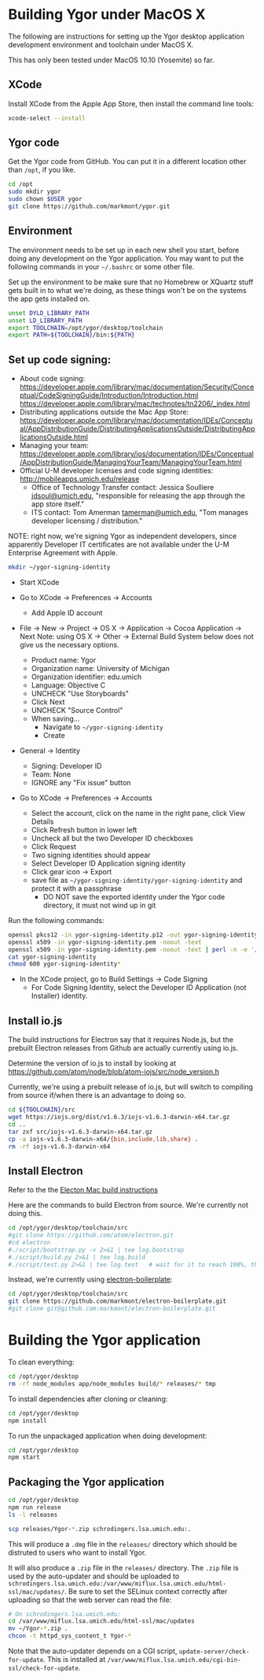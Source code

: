 
# Building Ygor under MacOS X

The following are instructions for setting up the Ygor desktop application development environment and toolchain under MacOS X.

This has only been tested under MacOS 10.10 (Yosemite) so far.

## XCode

Install XCode from the Apple App Store, then install the command line tools:

```bash
xcode-select --install
```

## Ygor code

Get the Ygor code from GitHub.  You can put it in a different location other than `/opt`, if you like.

```bash
cd /opt
sudo mkdir ygor
sudo chown $USER ygor
git clone https://github.com/markmont/ygor.git
```

## Environment

The environment needs to be set up in each new shell you start, before doing any development on the Ygor application.  You may want to put the following commands in your `~/.bashrc` or some other file.

Set up the environment to be make sure that no Homebrew or XQuartz stuff gets built in to what we're doing, as these things won't be on the systems the app gets installed on.

```bash
unset DYLD_LIBRARY_PATH
unset LD_LIBRARY_PATH
export TOOLCHAIN=/opt/ygor/desktop/toolchain
export PATH=${TOOLCHAIN}/bin:${PATH}
```


## Set up code signing:

  * About code signing:
    https://developer.apple.com/library/mac/documentation/Security/Conceptual/CodeSigningGuide/Introduction/Introduction.html
    https://developer.apple.com/library/mac/technotes/tn2206/_index.html
  * Distributing applications outside the Mac App Store:
    https://developer.apple.com/library/mac/documentation/IDEs/Conceptual/AppDistributionGuide/DistributingApplicationsOutside/DistributingApplicationsOutside.html
  * Managing your team:
    https://developer.apple.com/library/ios/documentation/IDEs/Conceptual/AppDistributionGuide/ManagingYourTeam/ManagingYourTeam.html
  * Official U-M developer licenses and code signing identities:
    http://mobileapps.umich.edu/release
    * Office of Technology Transfer contact: Jessica Soulliere <jdsoul@umich.edu>, "responsible for releasing the app through the app store itself."
    * ITS contact: Tom Amerman <tamerman@umich.edu>, "Tom manages developer licensing / distribution."

NOTE: right now, we're signing Ygor as independent developers, since apparently Developer IT certificates are not available under the U-M Enterprise Agreement with Apple.

```bash
mkdir ~/ygor-signing-identity
```

  * Start XCode
  * Go to XCode -> Preferences -> Accounts
    * Add Apple ID account

  * File -> New -> Project -> OS X -> Application -> Cocoa Application -> Next
    Note: using OS X -> Other -> External Build System below does not give us the necessary options.
    * Product name: Ygor
    * Organization name: University of Michigan
    * Organization identifier: edu.umich
    * Language: Objective C
    * UNCHECK "Use Storyboards"
    * Click Next
    * UNCHECK "Source Control"
    * When saving...
      * Navigate to `~/ygor-signing-identity`
      * Create

  * General -> Identity
    * Signing: Developer ID
    * Team: None
    * IGNORE any "Fix issue" button

  * Go to XCode -> Preferences -> Accounts
    * Select the account, click on the name in the right pane, click View Details
    * Click Refresh button in lower left
    * Uncheck all but the two Developer ID checkboxes
    * Click Request
    * Two signing identities should appear
    * Select Developer ID Application signing identity
    * Click gear icon -> Export
    * save file as `~/ygor-signing-identity/ygor-signing-identity` and protect it with a passphrase
      * DO NOT save the exported identity under the Ygor code directory, it must not wind up in git

Run the following commands:

```bash
openssl pkcs12 -in ygor-signing-identity.p12 -out ygor-signing-identity.pem -clcerts -nokeys
openssl x509 -in ygor-signing-identity.pem -noout -text
openssl x509 -in ygor-signing-identity.pem -noout -text | perl -n -e '/UID=([^,]+)/ && print "$1\n";' > ygor-signing-identity
cat ygor-signing-identity
chmod 600 ygor-signing-identity*
```

  * In the XCode project, go to Build Settings -> Code Signing
    * For Code Signing Identity, select the Developer ID Application (not Installer) identity.


## Install io.js

The build instructions for Electron say that it requires Node.js, but the prebuilt Electron releases from Github are actually currently using io.js.

Determine the version of io.js to install by looking at
https://github.com/atom/node/blob/atom-iojs/src/node_version.h

Currently, we're using a prebuilt release of io.js, but will switch to compiling from source if/when there is an advantage to doing so.

```bash
cd ${TOOLCHAIN}/src
wget https://iojs.org/dist/v1.6.3/iojs-v1.6.3-darwin-x64.tar.gz
cd ..
tar zxf src/iojs-v1.6.3-darwin-x64.tar.gz
cp -a iojs-v1.6.3-darwin-x64/{bin,include,lib,share} .
rm -rf iojs-v1.6.3-darwin-x64
```


## Install Electron

Refer to the the [Electon Mac build instructions](https://github.com/atom/electron/blob/master/docs/development/build-instructions-mac.md)

Here are the commands to build Electron from source.  We're currently not doing this.
```bash
cd /opt/ygor/desktop/toolchain/src
#git clone https://github.com/atom/electron.git
#cd electron
#./script/bootstrap.py -v 2>&1 | tee log.bootstrap
#./script/build.py 2>&1 | tee log.build
#./script/test.py 2>&1 | tee log.test   # wait for it to reach 100%, then press Command-Q
```

Instead, we're currently using [electron-boilerplate](https://github.com/szwacz/electron-boilerplate):

```bash
cd /opt/ygor/desktop/toolchain/src
git clone https://github.com/markmont/electron-boilerplate.git
#git clone git@github.com:markmont/electron-boilerplate.git
```


# Building the Ygor application

To clean everything:

```bash
cd /opt/ygor/desktop
rm -rf node_modules app/node_modules build/* releases/* tmp
```

To install dependencies after cloning or cleaning:

```bash
cd /opt/ygor/desktop
npm install
```

To run the unpackaged application when doing development:

```bash
cd /opt/ygor/desktop
npm start
```

## Packaging the Ygor application

```bash
cd /opt/ygor/desktop
npm run release
ls -l releases

scp releases/Ygor-*.zip schrodingers.lsa.umich.edu:.
```

This will produce a `.dmg` file in the `releases/` directory which should be distruted to users who want to install Ygor.

It will also produce a `.zip` file in the `releases/` directory.  The `.zip` file is used by the auto-updater and should be uploaded to `schrodingers.lsa.umich.edu:/var/www/miflux.lsa.umich.edu/html-ssl/mac/updates/`.  Be sure to set the SELinux context correctly after uploading so that the web server can read the file:

```bash
# On schrodingers.lsa.umich.edu:
cd /var/www/miflux.lsa.umich.edu/html-ssl/mac/updates
mv ~/Ygor-*.zip .
chcon -t httpd_sys_content_t Ygor-*
```

Note that the auto-updater depends on a CGI script, `update-server/check-for-update`.  This is installed at `/var/www/miflux.lsa.umich.edu/cgi-bin-ssl/check-for-update`.
